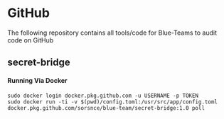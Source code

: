 # GitHub

The following repository contains all tools/code for Blue-Teams to audit code on GitHub

## secret-bridge

#### Running Via Docker
```
sudo docker login docker.pkg.github.com -u USERNAME -p TOKEN
sudo docker run -ti -v $(pwd)/config.toml:/usr/src/app/config.toml docker.pkg.github.com/sorsnce/blue-team/secret-bridge:1.0 poll
```
